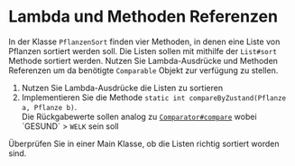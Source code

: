 # Lambda und Methoden Referenzen

In der Klasse `PflanzenSort` finden vier Methoden, in denen eine Liste von Pflanzen sortiert werden
soll. Die Listen sollen mit mithilfe der `List#sort` Methode sortiert werden. Nutzen Sie Lambda-Ausdrücke
und Methoden Referenzen um da benötigte `Comparable` Objekt zur verfügung zu stellen.

1. Nutzen Sie Lambda-Ausdrücke die Listen zu sortieren
2. Implementieren Sie die Methode `static int compareByZustand(Pflanze a, Pflanze b)`.<br>
   Die Rückgabewerte sollen analog zu [`Comparator#compare`](https://docs.oracle.com/en/java/javase/17/docs/api/java.base/java/util/Comparator.html#compare(T,T))
   wobei `GESUND` > `WELK` sein soll

Überprüfen Sie in einer Main Klasse, ob die Listen richtig sortiert worden sind.


